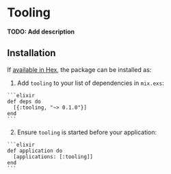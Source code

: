# Tooling

**TODO: Add description**

## Installation

If [available in Hex](https://hex.pm/docs/publish), the package can be installed as:

  1. Add `tooling` to your list of dependencies in `mix.exs`:

    ```elixir
    def deps do
      [{:tooling, "~> 0.1.0"}]
    end
    ```

  2. Ensure `tooling` is started before your application:

    ```elixir
    def application do
      [applications: [:tooling]]
    end
    ```

